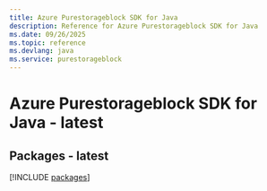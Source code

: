 ```yaml
---
title: Azure Purestorageblock SDK for Java
description: Reference for Azure Purestorageblock SDK for Java
ms.date: 09/26/2025
ms.topic: reference
ms.devlang: java
ms.service: purestorageblock
---
```

# Azure Purestorageblock SDK for Java - latest
## Packages - latest
[!INCLUDE [packages](purestorageblock-index.md)]